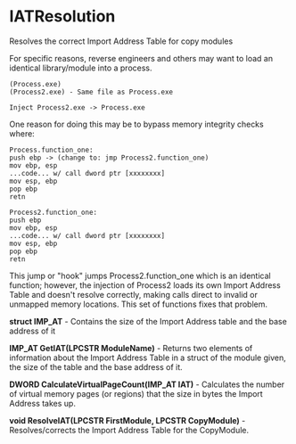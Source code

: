 # IATResolution
Resolves the correct Import Address Table for copy modules

For specific reasons, reverse engineers and others may want to load an identical library/module into a process.

```
(Process.exe)
(Process2.exe) - Same file as Process.exe

Inject Process2.exe -> Process.exe
```

One reason for doing this may be to bypass memory integrity checks where:

```
Process.function_one:
push ebp -> (change to: jmp Process2.function_one)
mov ebp, esp
...code... w/ call dword ptr [xxxxxxxx]
mov esp, ebp
pop ebp
retn
```
```
Process2.function_one:
push ebp
mov ebp, esp
...code... w/ call dword ptr [xxxxxxxx]
mov esp, ebp
pop ebp
retn
```
This jump or "hook" jumps Process2.function_one which is an identical function; however, the injection of Process2 loads its own Import Address Table and doesn't resolve correctly, making calls direct to invalid or unmapped memory locations. This set of functions fixes that problem.

**struct IMP_AT** - 
Contains the size of the Import Address table and the base address of it

**IMP_AT GetIAT(LPCSTR ModuleName)** -
Returns two elements of information about the Import Address Table in a struct of the module given, the size of the table and the base address of it.

**DWORD CalculateVirtualPageCount(IMP_AT IAT)** - 
Calculates the number of virtual memory pages (or regions) that the size in bytes the Import Address takes up.

**void ResolveIAT(LPCSTR FirstModule, LPCSTR CopyModule)** -
Resolves/corrects the Import Address Table for the CopyModule.
